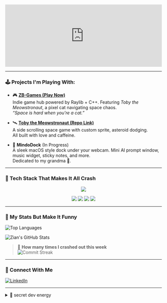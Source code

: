 <!-- README.md for zianBytes -->
<div>
<p align="center">
  <iframe src="https://zianbytes.github.io/banner/" width="100%" height="200" style="border:none;"></iframe>
</p>
</div>

---

### 🕹️ Projects I'm Playing With:

- 🎮 **[ZB-Games (Play Now) ](https://github.com/zianBytes/ZB-GAMES)**  
  Indie game hub powered by Raylib + C++. Featuring *Toby the Meowstronaut*, a pixel cat navigating space chaos.  
  _“Space is hard when you're a cat.”_

- 🛰️ **[Toby the Meowstronaut (Repo Link)](https://github.com/zianBytes/TobyTheMeowstronaut)**  
  A side scrolling space game with custom sprite, asteroid dodging.  
  All built with love and caffeine.

- 🧠 **MindoDock** (In Progress)  
  A sleek macOS style dock under your webcam. Mini AI prompt window, music widget, sticky notes, and more.  
  Dedicated to my grandma 💚.

---

### 💾 Tech Stack That Makes It All Crash

<p align="center">
  <img src="https://skillicons.dev/icons?i=cpp,html,css,js,nodejs,swift&theme=dark" />
</p>

<p align="center">
  <img src="https://img.shields.io/badge/Raylib-5.0-brightgreen?style=for-the-badge&logo=raylib&logoColor=white" />
  <img src="https://img.shields.io/badge/Three.js-000000?style=for-the-badge&logo=three.js&logoColor=white" />
  <img src="https://img.shields.io/badge/SwiftUI-FA7343?style=for-the-badge&logo=swift&logoColor=white" />
  <img src="https://img.shields.io/badge/Emscripten-FF6600?style=for-the-badge&logo=javascript&logoColor=white" />
</p>

---

### 🧮 My Stats But Make It Funny

![Top Languages](https://github-readme-stats.vercel.app/api/top-langs/?username=zianBytes&layout=compact&theme=tokyonight)

![Zian's GitHub Stats](https://github-readme-stats.vercel.app/api?username=zianBytes&show_icons=true&theme=radical)

> 🚨 **How many times I crashed out this week**  
> ![Commit Streak](https://github-readme-streak-stats.herokuapp.com/?user=zianBytes&theme=radical)

---

### 🔗 Connect With Me

[![LinkedIn](https://img.shields.io/badge/Mohammed%20Vhuyya-blue?style=flat&logo=linkedin&logoColor=white)](https://www.linkedin.com/in/mohammed-vhuyya/)

---

<details>
<summary>🧪 secret dev energy</summary>

```bash
$ whoami
> Indie Game Dev, CS Student, Pixel Wizard
$ crash --out
> Committed to chaos. Literally.
 

